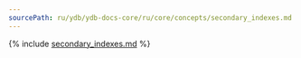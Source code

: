 ```yaml
---
sourcePath: ru/ydb/ydb-docs-core/ru/core/concepts/secondary_indexes.md
---
```

{% include [secondary_indexes.md](_includes/secondary_indexes.md) %}
